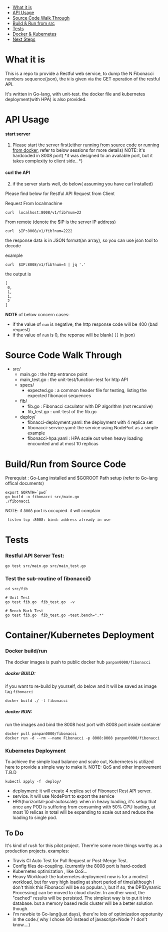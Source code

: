 * [What it is ](README.md#what-it-is)
* [API Usage ](README.md#api-usage)
* [Source Code Walk Through](README.md#source-code-walk-through)
* [Build & Run from src](README.md#buildrun-from-source-code)
* [Tests](README.md#tests)
* [Docker & Kubernetes ](README.md#containerkubernetes-deployment)
* [Next Steps](README.md#to-do)



# What it is 
This is a repo to provide a Restful web service, to dump the N Fibonacci numbers sequence(json), the `N` is given via the GET operation of the restful API.

It's written in Go-lang, with unit-test.
the docker file and kubernetes deployment(with HPA) is also provided.


# API Usage

#### start server
1. Please start the server first(either [running from source code]((README.md#buildrun-from-source-code)) or [running from docker](README.md#docker-run), refer to below sessions for more details)
NOTE: it's hardcoded in 8008 port( *it was designed to an available port, but it takes complexity to client side.. *)

#### curl the API
2. if the server starts well, do below( assuming you have curl installed)

Please find below for Restful API Request from Client

Request From localmachine
```
curl  localhost:8008/v1/fib?num=22
```

From remote (denote the $IP is the server IP address)
```
curl  $IP:8008/v1/fib?num=2222
```

the response data is in JSON format(an array), so you can use json tool to decode

example
```
curl  $IP:8008/v1/fib?num=4 | jq '.'
```
the output is
```
[
 0,
 1,
 1,
 2
]
```
**NOTE** of below concern cases:

* if the value of `num` is negative, the http response code will be 400 (bad request)
* if the value of `num` is 0, the reponse will be blank( `[]` in json)

# Source Code Walk Through
* src/
	* main.go : the http entrance point
	* main_test.go : the unit-test/function-test for http API
	* specs/
		* expected.go : a common header file for testing, listing the expected fibonacci sequences 
	* fib/
		* fib.go : Fibonacci caculator with DP algorithm (not recursive)
		* fib_test.go : unit-test of the fib.go
	* deploy/
		* fibnacci-deployment.yaml:  the deployment with 4 replica set
        * fibonacci-service.yaml:    the service using NodePort as a simple example
        * fibonacci-hpa.yaml :       HPA scale out when heavy loading encounted and at most 10 replicas


# Build/Run from Source Code

Prerequist : Go-Lang installed and $GOROOT Path setup (refer to Go-lang offical documents)

```
export GOPATH=`pwd`
go build -o fibonacci src/main.go
./fibonacci
```
NOTE: if `8008` port is occupied. it will complain
```
 listen tcp :8008: bind: address already in use
```


# Tests

### Restful API Server Test:

```
go test src/main.go src/main_test.go
```

### Test the sub-routine of fibonacci()
```
cd src/fib

# Unit Test
go test fib.go  fib_test.go  -v

# Bench Mark Test
go test fib.go  fib_test.go -test.bench=".*"
```


# Container/Kubernetes Deployment

### Docker build/run

The docker images is push to public docker hub `panpan0000/fibonacci`

##### docker BUILD:
if you want to re-build by yourself, do below and it will be saved as image tag `fibonacci`
```
docker build ./ -t fibonacci
```

##### docker RUN:
run the images and bind the 8008 host port with 8008 port inside container 
```
docker pull panpan0000/fibonacci
docker run -d --rm --name Fibonacci -p 8008:8008 panpan0000/fibonacci
```

### Kubernetes Deployment

To achieve the simple load balance and scale out, Kubernetes is utilized here to provide a simple way to make it.
NOTE: QoS and other improvement T.B.D

```
kubectl apply -f  deploy/
```

* deployment: it will create 4 replica set of Fibonacci Rest API server.
* service. it will use NodePort to export the service
* HPA(horizontal-pod-autoscale): when in heavy loading, it's setup that once any POD is suffering from consuming with 50% CPU loading, at most 10 relicas in total will be expanding to scale out and reduce the loading to single pod. 


## To Do
It's kind of rush for this pilot project. There're some more things worthy as a production projects.
examples:
* Travis CI Auto Test for Pull Request or Post-Merge Test.
* Config files de-coupling. (currently the 8008 port is hard-coded)
* Kubernetes optimization , like QoS...
* Heavy Workload:  the kubernetes deployment now is for a modest workload, but for very high loading at short period of time(although I don't think this Fibonacci will be so popular..), but if so, the DP(Dynamic Processing) can be moved to cloud cluster. In another word, the "cached" results will be persisted. The simplest way is to put it into database. but a memory based redis cluster will be a better solution though.
* I'm newbie to Go-lang(just days), there're lots of optimization oppotunity in the code.( why I chose GO instead of javascript+Node ? I don't know....)



